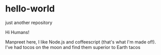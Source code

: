 # hello-world
just another repository

Hi Humans!

Manpreet here, I like Node.js and coffeescript (that's what I'm made of!).
I've had tocos on the moon and find them superior to Earth tacos
